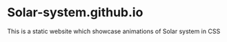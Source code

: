 # Solar-system.github.io
This is a static website which showcase animations of Solar system in CSS 
